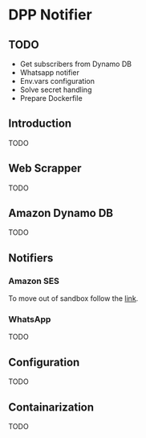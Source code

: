 # DPP Notifier

## TODO

- Get subscribers from Dynamo DB
- Whatsapp notifier
- Env.vars configuration
- Solve secret handling
- Prepare Dockerfile

## Introduction

TODO

## Web Scrapper

TODO

## Amazon Dynamo DB

TODO

## Notifiers

### Amazon SES

To move out of sandbox follow the
[link](https://docs.aws.amazon.com/ses/latest/dg/request-production-access.html).

### WhatsApp

TODO

## Configuration

TODO

## Containarization

TODO
